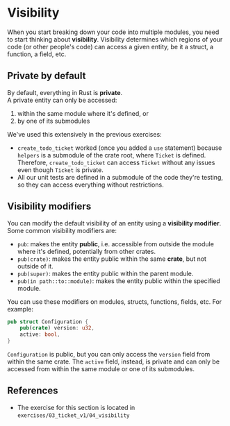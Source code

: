 # Visibility

When you start breaking down your code into multiple modules, you need to start thinking about **visibility**. 
Visibility determines which regions of your code (or other people's code) can access a given entity,
be it a struct, a function, a field, etc.

## Private by default

By default, everything in Rust is **private**.  
A private entity can only be accessed:

1. within the same module where it's defined, or
2. by one of its submodules

We've used this extensively in the previous exercises:

- `create_todo_ticket` worked (once you added a `use` statement) because `helpers` is a submodule of the crate root,
  where `Ticket` is defined. Therefore, `create_todo_ticket` can access `Ticket` without any issues even
  though `Ticket` is private. 
- All our unit tests are defined in a submodule of the code they're testing, so they can access everything without 
  restrictions. 

## Visibility modifiers

You can modify the default visibility of an entity using a **visibility modifier**.  
Some common visibility modifiers are:

- `pub`: makes the entity **public**, i.e. accessible from outside the module where it's defined, potentially from 
  other crates.
- `pub(crate)`: makes the entity public within the same **crate**, but not outside of it.
- `pub(super)`: makes the entity public within the parent module.
- `pub(in path::to::module)`: makes the entity public within the specified module.

You can use these modifiers on modules, structs, functions, fields, etc.
For example:

```rust
pub struct Configuration {
    pub(crate) version: u32,
    active: bool,
}
```

`Configuration` is public, but you can only access the `version` field from within the same crate.
The `active` field, instead, is private and can only be accessed from within the same module or one of its submodules.

## References

- The exercise for this section is located in `exercises/03_ticket_v1/04_visibility`